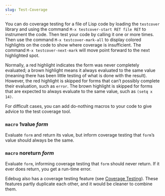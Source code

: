 ```yaml
---
slug: Test-Coverage
---
```


You can do coverage testing for a file of Lisp code by loading the `testcover` library and using the command `M-x testcover-start RET file RET` to instrument the code. Then test your code by calling it one or more times. Then use the command `M-x testcover-mark-all` to display colored highlights on the code to show where coverage is insufficient. The command `M-x testcover-next-mark` will move point forward to the next highlighted spot.

Normally, a red highlight indicates the form was never completely evaluated; a brown highlight means it always evaluated to the same value (meaning there has been little testing of what is done with the result). However, the red highlight is skipped for forms that can’t possibly complete their evaluation, such as `error`. The brown highlight is skipped for forms that are expected to always evaluate to the same value, such as `(setq x 14)`.

For difficult cases, you can add do-nothing macros to your code to give advice to the test coverage tool.

### <span className="tag macro">`macro`</span> **1value** *form*

Evaluate `form` and return its value, but inform coverage testing that `form`’s value should always be the same.

### <span className="tag macro">`macro`</span> **noreturn** *form*

Evaluate `form`, informing coverage testing that `form` should never return. If it ever does return, you get a run-time error.

Edebug also has a coverage testing feature (see [Coverage Testing](/docs/elisp/Coverage-Testing)). These features partly duplicate each other, and it would be cleaner to combine them.
